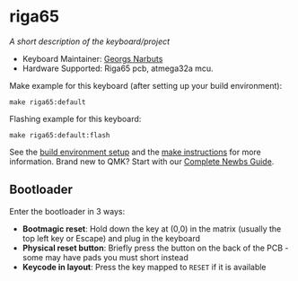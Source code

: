 # riga65


*A short description of the keyboard/project*

* Keyboard Maintainer: [Georgs Narbuts](https://github.com/georgsnarbuts)
* Hardware Supported: Riga65 pcb, atmega32a mcu.

Make example for this keyboard (after setting up your build environment):

    make riga65:default

Flashing example for this keyboard:

    make riga65:default:flash

See the [build environment setup](https://docs.qmk.fm/#/getting_started_build_tools) and the [make instructions](https://docs.qmk.fm/#/getting_started_make_guide) for more information. Brand new to QMK? Start with our [Complete Newbs Guide](https://docs.qmk.fm/#/newbs).

## Bootloader

Enter the bootloader in 3 ways:

* **Bootmagic reset**: Hold down the key at (0,0) in the matrix (usually the top left key or Escape) and plug in the keyboard
* **Physical reset button**: Briefly press the button on the back of the PCB - some may have pads you must short instead
* **Keycode in layout**: Press the key mapped to `RESET` if it is available
